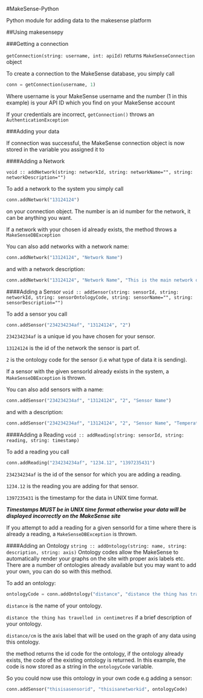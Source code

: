 #MakeSense-Python


Python module for adding data to the makesense platform


##Using makesensepy

###Getting a connection

```getConnection(string: username, int: apiId)``` returns ```MakeSenseConnection``` object

To create a connection to the MakeSense database, you simply call
```python
conn = getConnection(username, 1)
```

Where username is your MakeSense username and the number (1 in this example) is your API ID which you find on your MakeSense account

If your credentials are incorrect, ```getConnection()``` throws an ```AuthenticationException```



###Adding your data

If connection was successful, the MakeSense connection object is now stored in the variable you assigned it to

####Adding a Network

```void :: addNetwork(string: networkId, string: networkName="", string: networkDescription="")```

To add a network to the system you simply call
```python
conn.addNetwork("13124124")
```
on your connection object.  The number is an id number for the network, it can be anything you want.

If a network with your chosen id already exists, the method throws a ```MakeSenseDBException```

You can also add networks with a network name:
```python
conn.addNetwork("13124124", "Network Name")
```
and with a network description:
```python
conn.addNetwork("13124124", "Network Name", "This is the main network of sensors at MakeSenseHQ monitoring temperature")
```
####Adding a Sensor
```void :: addSensor(string: sensorId, string: networkId, string: sensorOntologyCode, string: sensorName="", string: sensorDescription="")```

To add a sensor you call

```python
conn.addSensor("234234234af", "13124124", "2")
```
```234234234af``` is a unique id you have chosen for your sensor.

```13124124``` is the id of the network the sensor is part of.

```2``` is the ontology code for the sensor (i.e what type of data it is sending).

If a sensor with the given sensorId already exists in the system, a ```MakeSenseDBException``` is thrown.

You can also add sensors with a name:
```python
conn.addSensor("234234234af", "13124124", "2", "Sensor Name")
```
and with a description:
```python
conn.addSensor("234234234af", "13124124", "2", "Sensor Name", "Temperature Sensor in room 1.21")
```
####Adding a Reading
```void :: addReading(string: sensorId, string: reading, string: timestamp)```

To add a reading you call
```python
conn.addReading("234234234af", "1234.12", "1397235431")
```
```234234234af``` is the id of the sensor for which you are adding a reading.

```1234.12``` is the reading you are adding for that sensor.

```1397235431``` is the timestamp for the data in UNIX time format.

**_Timestamps MUST be in UNIX time format otherwise your data will be displayed incorrectly on the MakeSense site_**

If you attempt to add a reading for a given sensorId for a time where there is already a reading, a ```MakeSenseDBException``` is thrown.

####Adding an Ontology
```string :: addOntology(string: name, string: description, string: axis)```
Ontology codes allow the MakeSense to automatically render your graphs on the site with proper axis labels etc.
There are a number of ontologies already available but you may want to add your own, you can do so with this method.

To add an ontology:
```python
ontologyCode = conn.addOntology("distance", "distance the thing has travelled in centimetres", "distance/cm")
```
```distance``` is the name of your ontology.

```distance the thing has travelled in centimetres``` if a brief description of your ontology.

```distance/cm``` is the axis label that will be used on the graph of any data using this ontology.

the method returns the id code for the ontology, if the ontology already exists, the code of the existing ontology is returned.  In this example, the code is now stored as a string in the ```ontologyCode``` variable. 

So you could now use this ontology in your own code e.g adding a sensor:
```python
conn.addSensor("thisisasensorid", "thisisanetworkid", ontologyCode)
```



